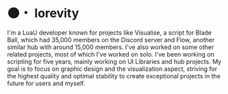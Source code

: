 # 🌑・ lorevity

I'm a LuaU developer known for projects like Visualise, a script for Blade Ball, which had 35,000 members on the Discord server and Flow, another similar hub with around 15,000 members. I've also worked on some other related projects, most of which I've worked on solo. I've been working on scripting for five years, mainly working on UI Libraries and hub projects. My goal is to focus on graphic design and the visualization aspect, striving for the highest quality and optimal stability to create exceptional projects in the future for users and myself.
